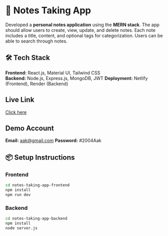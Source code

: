 # 🚀 Notes Taking App

Developed a **personal notes application** using the **MERN stack**. The app should allow users to create, view, update, and delete notes. Each note includes a title, content, and optional tags for categorization. Users can be able to search through notes.

## 🛠️ Tech Stack

**Frontend:** React.js, Material UI, Tailwind CSS  
**Backend:** Node.js, Express.js, MongoDB, JWT
**Deployment:** Netlify (Frontend), Render (Backend)

## Live Link

[Click here](https://notes-taking-app-aak.netlify.app/)

## Demo Account

**Email:** aak@gmail.com
**Password:** #2004Aak

## 📦 Setup Instructions

### Frontend

```bash
cd notes-taking-app-frontend
npm install
npm run dev
```

### Backend

```bash
cd notes-taking-app-backend
npm install
node server.js
```
